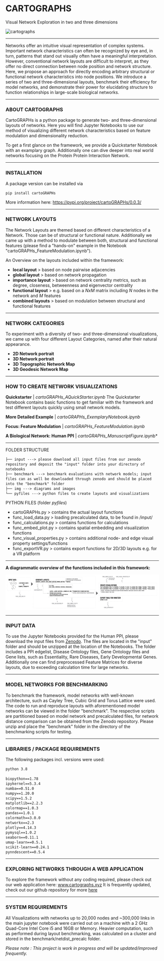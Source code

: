 # CARTOGRAPHS 
Visual Network Exploration in two and three dimensions


![cartographs](img/cartographs_img02.png)

---

Networks offer an intuitive visual representation of complex systems. Important network
characteristics can often be recognized by eye and, in turn, patterns that stand out
visually often have a meaningful interpretation. However, conventional network layouts
are difficult to interpret, as they offer no direct connection between node position and
network structure. Here, we propose an approach for directly encoding arbitrary
structural or functional network characteristics into node positions. We introduce a
series of two and three-dimensional layouts, benchmark their efficiency for model
networks, and demonstrate their power for elucidating structure to function 
relationships in large-scale biological networks.


---

### ABOUT CARTOGRAPHS

CartoGRAPHs is a python package to generate two- and three-dimensional layouts of networks. 
Here you will find Jupyter Notebooks to use our method of visualizing different network characteristics based on 
feature modulation and dimensionality reduction.

To get a first glance on the framework, we provide a Quickstarter Notebook with an examplary graph. Additionally 
one can dive deeper into real world networks focusing on the Protein Protein Interaction Network.

---

### INSTALLATION

A package version can be installed via
```
pip install cartoGRAPHs
```
More information here: https://pypi.org/project/cartoGRAPHs/0.0.3/

---

### NETWORK LAYOUTS

The Network Layouts are themed based on different characteristics of a Network. Those can be of structural or functional nature. Additionally we came up with a method to modulate between both, structural and functional features (please find a "hands-on" example in the Notebook "cartoGRAPHs_FeatureModulation.ipynb"). 

An Overview on the layouts included within the framework: 

+ **local layout** > based on node pairwise adjacencies
+ **global layout** > based on network propagation
+ **importance layout** > based on network centrality metrics, such as degree, closeness, betweenness and eigenvector centrality
+ **functional layout** > e.g. based on a *NxM* matrix including *N* nodes in the network and *M* features
+ **combined layouts** > based on modulation between structural and functional features

---

### NETWORK CATEGORIES

To experiment with a diversity of two- and three-dimensional visualizations, we 
came up with four different Layout Categories, named after their natural appearance.

+ **2D Network portrait**
+ **3D Network portrait**
+ **3D Topographic Network Map**
+ **3D Geodesic Network Map**

---

### HOW TO CREATE NETWORK VISUALIZATIONS

**Quickstarter** | *cartoGRAPHs_AQuickStarter.ipynb*
The Quickstarter Notebook contains basic functions to get familiar with the framework and 
test different layouts quickly using small network models. 

**More Detailed Example** | *cartoGRAPHs_ExemplaryNotebook.ipynb*

**Focus: Feature Modulation** | *cartoGRAPHs_FeatureModulation.ipynb*

**A Biological Network: Human PPI** | *cartoGRAPHs_ManuscriptFigure*.ipynb* 

---

FOLDER STRUCTURE 

```
├── input ---> please download all input files from our zenodo repository and deposit the "input" folder into your directory of notebooks
├── benchmark ---> benchmark evaluations with network models; input files can as well be downloaded through zenodo and should be placed into the "benchmark" folder 
├── img ---> diagrams and images
└── pyfiles ---> python files to create layouts and visualizations 
```

PYTHON FILES (folder *pyfiles*)

- cartoGRAPHs.py > contains the actual layout functions
- func_load_data.py > loading precalculated data, to be found in /input/
- func_calculations.py > contains functions for calculations 
- func_embed_plot.py > contains spatial embedding and visualization functions 
- func_visual_properties.py > contains additional node- and edge visual property settings/functions
- func_exportVR.py > contains export functions for 2D/3D layouts e.g. for a VR platform

---

**A diagrammatic overview of the functions included in this framework:** 

![cartographs](img/Codestructure_diagram.png)

---

### **INPUT DATA**

To use the Jupyter Notebooks provided for the Human PPI, please download the input files from [Zenodo](https://doi.org/10.5281/zenodo.5879224).
The files are located in the "input" folder and should be unzipped at the location of the Notebooks. 
The folder includes a PPI edgelist, Disease Ontology files, Gene Ontology files and Gene lists, 
such as Essentiality, Rare Diseases, Early Developmental Genes. 
Additionally one can find preprocessed Feature Matrices for diverse layouts, due to exceeding calculation time for large networks. 

---

### **MODEL NETWORKS FOR BENCHMARKING**

To benchmark the framework, model networks with well-known architecture, such as Cayley Tree, Cubic Grid and Torus Lattice were used.
The code to run and reproduce layouts with aforementioned model networks can be viewed in the folder "benchmark". The respective scripts are partitioned based on model network and precalculated files, for network distance comparison can be obtained from the Zenodo repository. Please unzip and place the "benchmark" folder in the directory of the benchmarking scripts for testing.

---

### **LIBRARIES / PACKAGE REQUIREMENTS**

The following packages incl. versions were used: 
```
python 3.8

biopython==1.78
ipykernel==5.3.4
numba==0.51.0
numpy==1.20.0
scipy==1.5.2
matplotlib==2.2.3
colormap==1.0.3
pandas==1.0.1
colormath==3.0.0
networkx==2.3
plotly==4.14.3
pymysql==1.0.2
seaborn==0.11.1
umap-learn==0.5.1
scikit-learn==0.24.1
pynndescent==0.5.4

```
---

### **EXPLORING NETWORKS THROUGH A WEB APPLICATION**
To explore the framework without any coding required, please check out our web application here: www.cartographs.xyz
It is frequently updated, check out our github repository for more [here](https://github.com/menchelab/cartoGRAPHs_app)

---

### SYSTEM REQUIREMENTS
All Visualizations with networks up to 20,000 nodes and ~300,000 links in the main jupyter notebook were carried out on a machine with a 2 GHz Quad-Core Intel Core i5 and 16GB or Memory. 
Heavier computation, such as performed during layout benchmarking, was calculated on a cluster and stored in the benchmark/netdist_precalc folder. 

*Please note : This project is work in progress and will be updated/improved frequently.*

